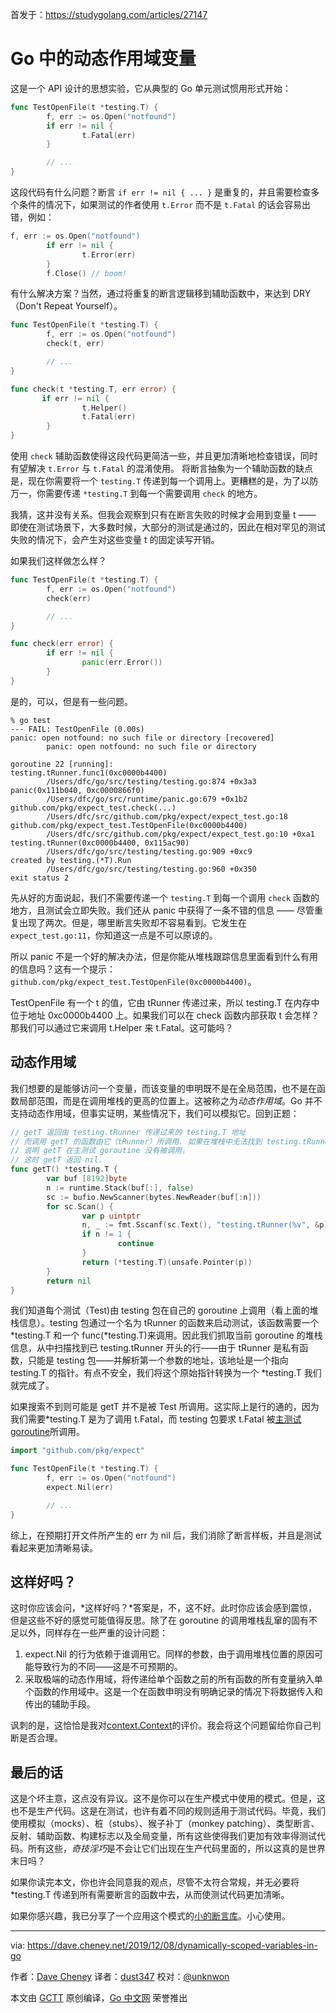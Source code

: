 首发于：https://studygolang.com/articles/27147

# Go 中的动态作用域变量

这是一个 API 设计的思想实验，它从典型的 Go 单元测试惯用形式开始：

```go
func TestOpenFile(t *testing.T) {
        f, err := os.Open("notfound")
        if err != nil {
                t.Fatal(err)
        }

        // ...
}
```

这段代码有什么问题？断言 `if err != nil { ... }` 是重复的，并且需要检查多个条件的情况下，如果测试的作者使用 `t.Error` 而不是 `t.Fatal` 的话会容易出错，例如：

```go
f, err := os.Open("notfound")
        if err != nil {
                t.Error(err)
        }
        f.Close() // boom!
```

有什么解决方案？当然，通过将重复的断言逻辑移到辅助函数中，来达到 DRY（Don't Repeat Yourself）。

```go
func TestOpenFile(t *testing.T) {
        f, err := os.Open("notfound")
        check(t, err)

        // ...
}

func check(t *testing.T, err error) {
       if err != nil {
                t.Helper()
                t.Fatal(err)
        }
}
```

使用 `check` 辅助函数使得这段代码更简洁一些，并且更加清晰地检查错误，同时有望解决 `t.Error` 与 `t.Fatal` 的混淆使用。
将断言抽象为一个辅助函数的缺点是，现在你需要将一个 `testing.T` 传递到每一个调用上。更糟糕的是，为了以防万一，你需要传递 `*testing.T` 到每一个需要调用 `check` 的地方。

我猜，这并没有关系。但我会观察到只有在断言失败的时候才会用到变量 t —— 即使在测试场景下，大多数时候，大部分的测试是通过的，因此在相对罕见的测试失败的情况下，会产生对这些变量 t 的固定读写开销。

如果我们这样做怎么样？

```go
func TestOpenFile(t *testing.T) {
        f, err := os.Open("notfound")
        check(err)

        // ...
}

func check(err error) {
        if err != nil {
                panic(err.Error())
        }
}
```

是的，可以，但是有一些问题。

```
% go test
--- FAIL: TestOpenFile (0.00s)
panic: open notfound: no such file or directory [recovered]
        panic: open notfound: no such file or directory

goroutine 22 [running]:
testing.tRunner.func1(0xc0000b4400)
        /Users/dfc/go/src/testing/testing.go:874 +0x3a3
panic(0x111b040, 0xc0000866f0)
        /Users/dfc/go/src/runtime/panic.go:679 +0x1b2
github.com/pkg/expect_test.check(...)
        /Users/dfc/src/github.com/pkg/expect/expect_test.go:18
github.com/pkg/expect_test.TestOpenFile(0xc0000b4400)
        /Users/dfc/src/github.com/pkg/expect/expect_test.go:10 +0xa1
testing.tRunner(0xc0000b4400, 0x115ac90)
        /Users/dfc/go/src/testing/testing.go:909 +0xc9
created by testing.(*T).Run
        /Users/dfc/go/src/testing/testing.go:960 +0x350
exit status 2
```

先从好的方面说起，我们不需要传递一个 `testing.T` 到每一个调用 `check` 函数的地方，且测试会立即失败。我们还从 panic 中获得了一条不错的信息 —— 尽管重复出现了两次。但是，哪里断言失败却不容易看到。它发生在 `expect_test.go:11`，你知道这一点是不可以原谅的。

所以 panic 不是一个好的解决办法，但是你能从堆栈跟踪信息里面看到什么有用的信息吗？这有一个提示：`github.com/pkg/expect_test.TestOpenFile(0xc0000b4400)`。

TestOpenFile 有一个 t 的值，它由 tRunner 传递过来，所以 testing.T 在内存中位于地址 0xc0000b4400 上。如果我们可以在 check 函数内部获取 t 会怎样？那我们可以通过它来调用 t.Helper 来 t.Fatal。这可能吗？

## 动态作用域
我们想要的是能够访问一个变量，而该变量的申明既不是在全局范围，也不是在函数局部范围，而是在调用堆栈的更高的位置上。这被称之为*动态作用域*。Go 并不支持动态作用域，但事实证明，某些情况下，我们可以模拟它。回到正题：

```go
// getT 返回由 testing.tRunner 传递过来的 testing.T 地址
// 而调用 getT 的函数由它（tRunner）所调用. 如果在堆栈中无法找到 testing.tRunner
// 说明 getT 在主测试 goroutine 没有被调用，
// 这时 getT 返回 nil.
func getT() *testing.T {
        var buf [8192]byte
        n := runtime.Stack(buf[:], false)
        sc := bufio.NewScanner(bytes.NewReader(buf[:n]))
        for sc.Scan() {
                var p uintptr
                n, _ := fmt.Sscanf(sc.Text(), "testing.tRunner(%v", &p)
                if n != 1 {
                        continue
                }
                return (*testing.T)(unsafe.Pointer(p))
        }
        return nil
}
```

我们知道每个测试（Test)由 testing 包在自己的 goroutine 上调用（看上面的堆栈信息）。testing 包通过一个名为 tRunner 的函数来启动测试，该函数需要一个*testing.T 和一个 func(*testing.T)来调用。因此我们抓取当前 goroutine 的堆栈信息，从中扫描找到已 testing.tRunner 开头的行——由于 tRunner 是私有函数，只能是 testing 包——并解析第一个参数的地址，该地址是一个指向 testing.T 的指针。有点不安全，我们将这个原始指针转换为一个 *testing.T 我们就完成了。

如果搜索不到则可能是 getT 并不是被 Test 所调用。这实际上是行的通的，因为我们需要*testing.T 是为了调用 t.Fatal，而 testing 包要求 t.Fatal 被[主测试 goroutine](https://golang.org/pkg/testing/#T.FailNow)所调用。

```go
import "github.com/pkg/expect"

func TestOpenFile(t *testing.T) {
        f, err := os.Open("notfound")
        expect.Nil(err)

        // ...
}
```

综上，在预期打开文件所产生的 err 为 nil 后，我们消除了断言样板，并且是测试看起来更加清晰易读。

## 这样好吗？

这时你应该会问，*这样好吗？*答案是，不，这不好。此时你应该会感到震惊，但是这些不好的感觉可能值得反思。除了在 goroutine 的调用堆栈乱窜的固有不足以外，同样存在一些严重的设计问题：
1.  expect.Nil 的行为依赖于谁调用它。同样的参数，由于调用堆栈位置的原因可能导致行为的不同——这是不可预期的。
2.  采取极端的动态作用域，将传递给单个函数之前的所有函数的所有变量纳入单个函数的作用域中。这是一个在函数申明没有明确记录的情况下将数据传入和传出的辅助手段。

讽刺的是，这恰恰是我对[context.Context](https://dave.cheney.net/2017/01/26/context-is-for-cancelation)的评价。我会将这个问题留给你自己判断是否合理。

## 最后的话

这是个坏主意，这点没有异议。这不是你可以在生产模式中使用的模式。但是，这也不是生产代码。这是在测试，也许有着不同的规则适用于测试代码。毕竟，我们使用模拟（mocks）、桩（stubs）、猴子补丁（monkey patching）、类型断言、反射、辅助函数、构建标志以及全局变量，所有这些使得我们更加有效率得测试代码。所有这些，*奇技淫巧*是不会让它们出现在生产代码里面的，所以这真的是世界末日吗？

如果你读完本文，你也许会同意我的观点，尽管不太符合常规，并无必要将*testing.T 传递到所有需要断言的函数中去，从而使测试代码更加清晰。

如果你感兴趣，我已分享了一个应用这个模式的[小的断言库](https://github.com/pkg/expect)。小心使用。

---

via: https://dave.cheney.net/2019/12/08/dynamically-scoped-variables-in-go

作者：[Dave Cheney](https://dave.cheney.net/)
译者：[dust347](https://github.com/dust347)
校对：[@unknwon](https://github.com/unknwon)

本文由 [GCTT](https://github.com/studygolang/GCTT) 原创编译，[Go 中文网](https://studygolang.com/) 荣誉推出
